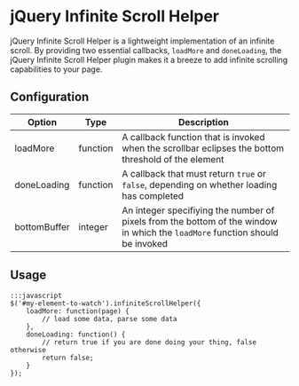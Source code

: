 jQuery Infinite Scroll Helper
=============================

jQuery Infinite Scroll Helper is a lightweight implementation of an infinite scroll.  By providing two essential callbacks, `loadMore` and `doneLoading`, the jQuery Infinite Scroll Helper plugin makes it a breeze to add infinite scrolling capabilities to your page.

Configuration
-------------

| Option 	      | Type	          | Description	   |
| --------------- | ------------------| ---------------|
| loadMore        | function          | A callback function that is invoked when the scrollbar eclipses the bottom threshold of the element|
| doneLoading     | function          | A callback that must return `true` or `false`, depending on whether loading has completed|
| bottomBuffer    | integer           | An integer specifiying the number of pixels from the bottom of the window in which the `loadMore` function should be invoked|

Usage
------

	:::javascript
	$('#my-element-to-watch').infiniteScrollHelper({
		loadMore: function(page) {
			// load some data, parse some data
		},
		doneLoading: function() {
			// return true if you are done doing your thing, false otherwise
			return false;
		}
	});